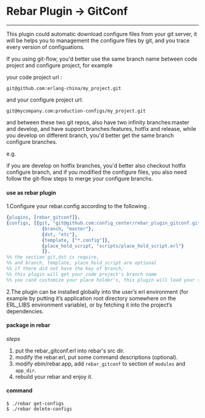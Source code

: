 # Rebar Plugin -> GitConf
---
This plugin could automatic download configure files from your git server, it will be helps you to management the configure files by git, and you trace every version of configuations.

If you using git-flow, you'd better use the same branch name between code project and configure project, for example

your code project url :

```
git@github.com:erlang-china/my_project.git
```

and your configure project url:

```
git@mycompany.com:production-configs/my_project.git
```

and between these two git repos, also have two infinity branches:master and develop, and have support branches:features, hotfix and release, while you develop on different branch, you'd better get the same branch configure branches.

e.g.

if you are develop on hotfix branches, you'd better also checkout hotfix configure branch, and if you modified the configure files, you also need follow the git-flow steps to merge your configure branchs.


#### use as rebar plugin

1.Configure your rebar.config according to the following .

```erlang
{plugins, [rebar_gitconf]}.
{configs, [{git, "git@github.com:config_center/rebar_plugin_gitconf.git"}, 
             {branch, "master"},
             {dst, "etc"},
             {template, ["*.config"]},
             {place_hold_script, "scripts/place_hold_script.erl"}
             ]}.
%% the section git,dst is require,
%% and branch, template, place_hold_script are optional
%% if there did not have the key of branch, 
%% this plugin will get your code project's branch name
%% you cand customize your place holder's, this plugin will load your script to replace it
```

2.The plugin can be installed globally into the user’s erl environment (for example by putting it’s application root directory somewhere on the ERL_LIBS environment variable), or by fetching it into the project’s dependencies.

#### package in rebar

*steps*

1.  put the rebar_gitconf.erl into rebar's src dir.
2.  modify the rebar.erl, put some command descriptions (optional).
3.  modify ebin/rebar.app, add `rebar_gitconf` to section of `modules` and `app_dir`.
4.  rebuild your rebar and enjoy it.


#### command

```
$ ./rebar get-configs
$ ./rebar delete-configs
```
